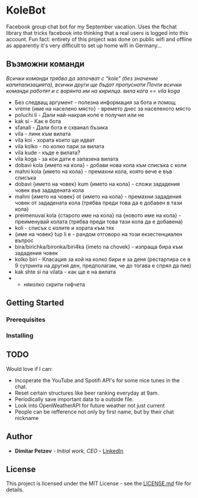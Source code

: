 # KoleBot

Facebook group chat bot for my September vacation. Uses the fbchat library that tricks facebook into thinking that a real users is logged into this account.
Fun fact: entirety of this project was done on public wifi and offline as apparently it's very difficult to set up home wifi in Germany... 

## Възможни команди
 *Всички команди трябва да започват с “kole” (без значение капитализацията), всички други ще бъдат пропуснати*
 *Почти всички команди работят и с варянта им на кирилца. вила кога == vila koga*
* Без следващ аргумент - полезна информация за бота и помощ 
* vreme {име на населено място} - времето днес за населеното място
* poluchi li - Дали най-накрая коле е получил или не
* kak si - Как е бота
* sfanali - Дали бота е схванал бъзика
* vila - линк към вилата
* vila koi - хората които ще идват 
* vila kolko - по колко пари за вилата
* vila kude - къде е вилата?
* vila koga - за кои дати е запазена вилата
* dobavi kola {името на кола} - добави нова кола към списъка с коли
* mahni kola {името на кола} - премахни кола, която вече е във списъка
* dobavi {името на човек} kum {името на кола} - сложи зададения човек във зададената кола
* mahni {името на човек} ot {името на кола} - премахни зададения човек от зададената кола (трябва преди това да е добавен в тази кола)
* preimenuvai kola {старото име на кола} na {новото име на кола} - преименувай колата (трябва преди това тази кола да е добавена)
* koli - списък с колите и хората към тях
* {име на човек} tup li e - рандом отговоро на този екзестенциален въпрос
* bira/birichka/bironka/biri4ka {imeto na chovek} - изпраща бира към зададения човек
* kolko biri  - Класация за кой на колко бири е за деня (рестартира се в 9 сутринта на другия ден, предполагам, че до тогава е спрял да пие)
* kak shte si na vilata - как ще е на вилата
* + няколко скрити гифчета

## Getting Started

### Prerequisites

### Installing

## TODO

Would love if I can:
* Incoperate the YouTube and Spotifi API's for some nice tunes in the chat. 
* Reset certain structures like beer ranking everyday at 9am. 
* Periodically save important data to a outside file.
* Look into OpenWeatherAPI for future weather not just current
* People can be refference not only by first name, but by their chat nickname

## Author
* **Dimitar Petzev** - *Initial work, CEO* -
[LinkedIn](https://linkedin.com/in/dimitar-petzev-a2b064194/)

## License

This project is licensed under the MIT License - see the [LICENSE.md](LICENSE.md) file for details.



